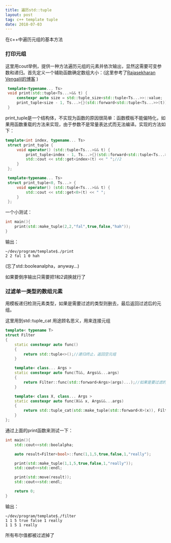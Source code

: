 ```yaml
---
title: 遍历std::tuple
layout: post
tag: c++ template tuple
date: 2018-07-03
---
```

在c++中遍历元组的基本方法

### 打印元组
这里用cout举例，提供一种方法遍历元组的元素并依次输出，显然这需要可变参数和递归。首先定义一个辅助函数确定数组大小：(这里参考了[Rajasekharan Vengalil的博客](https://blogorama.nerdworks.in/iteratingoverastdtuple/) )

```cpp
 template<typename... Ts>
 void print(std::tuple<Ts...>&& t) {
     constexpr auto size = std::tuple_size<std::tuple<Ts...>>::value;
     print_tuple<size - 1, Ts...>{}(std::forward<std::tuple<Ts...>>(t));
 }
```

print_tuple是一个结构体，不实现为函数的原因很简单：函数模板不能偏特化，如果用函数重载的方法来实现，由于参数不是常量表达式而无法编译。实现的方法如下：

```cpp
template<int index, typename... Ts>
 struct print_tuple {
     void operator() (std::tuple<Ts...>&& t) {
         print_tuple<index - 1, Ts...>{}(std::forward<std::tuple<Ts...>>(t));//1
         std::cout << std::get<index>(t) << " ";//2
     }
 };

 template<typename... Ts>
 struct print_tuple<0, Ts...> {
     void operator() (std::tuple<Ts...>&& t) {
         std::cout << std::get<0>(t) << " ";
     }
 };
```

一个小测试：

```cpp
int main(){
    print(std::make_tuple(2,2,"fal",true,false,"hah"));
}
```

输出：

```shell
~/dev/program/template$./print 
2 2 fal 1 0 hah
```
(忘了std::booleanalpha，anyway...)

如果要倒序输出只需要把1和2调换就行了

### 过滤单一类型的数组元素

用模板递归检测元素类型，如果是需要过滤的类型则删去，最后返回过滤后的元组。

这里用到std::tuple_cat 用途顾名思义，用来连接元组

```cpp
template< typename T>
struct Filter
{
    static constexpr auto func()
    {
        return std::tuple<>();//递归终止，返回空元组
    }

    template< class... Args >
    static constexpr auto func(T&&, Args&&...args)
    {
        return Filter::func(std::forward<Args>(args)...);//如果是要过滤的类型则直接跳过
    }

    template< class X, class... Args >
    static constexpr auto func(X&& x, Args&&...args)
    {
        return std::tuple_cat(std::make_tuple(std::forward<X>(x)), Filter::func(std::forward<Args>(args)...));
    }
};
```

通过上面的print函数来测试一下：
```cpp
int main(){
    std::cout<<std::boolalpha;

    auto result=Filter<bool>::func(1,1,5,true,false,1,"really");

    print(std::make_tuple(1,1,5,true,false,1,"really"));
    std::cout<<std::endl;

    print(std::move(result));
    std::cout<<std::endl;

    return 0;
}
```

输出：
```
~/dev/program/template$./filter
1 1 5 true false 1 really 
1 1 5 1 really 
```
所有布尔值都被过滤掉了
